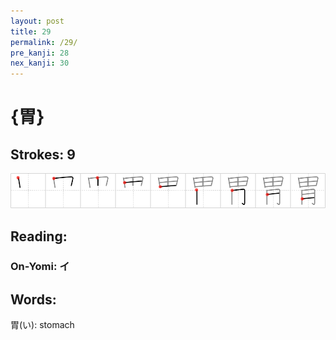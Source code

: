 ```yaml
---
layout: post
title: 29
permalink: /29/
pre_kanji: 28
nex_kanji: 30
---
```


# {胃}

## Strokes: 9

<div class="stroke"><img src="../images/E88383.png" /></div>

## Reading:

### On-Yomi: イ

## Words:

胃(い): stomach
